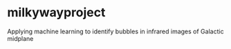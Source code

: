 # milkywayproject
Applying machine learning to identify bubbles in infrared images of Galactic midplane
